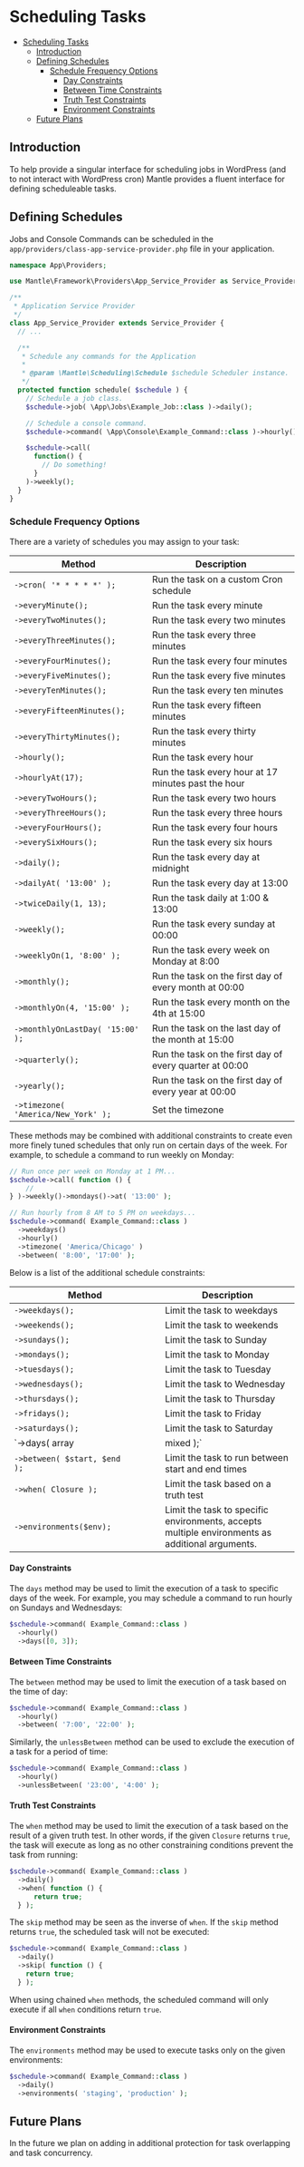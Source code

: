 # Scheduling Tasks

- [Scheduling Tasks](#scheduling-tasks)
	- [Introduction](#introduction)
	- [Defining Schedules](#defining-schedules)
		- [Schedule Frequency Options](#schedule-frequency-options)
			- [Day Constraints](#day-constraints)
			- [Between Time Constraints](#between-time-constraints)
			- [Truth Test Constraints](#truth-test-constraints)
			- [Environment Constraints](#environment-constraints)
	- [Future Plans](#future-plans)

## Introduction
To help provide a singular interface for scheduling jobs in WordPress (and to
not interact with WordPress cron) Mantle provides a fluent interface for
defining scheduleable tasks.

## Defining Schedules
Jobs and Console Commands can be scheduled in the
`app/providers/class-app-service-provider.php` file in your application.

```php
namespace App\Providers;

use Mantle\Framework\Providers\App_Service_Provider as Service_Provider;

/**
 * Application Service Provider
 */
class App_Service_Provider extends Service_Provider {
  // ...

  /**
   * Schedule any commands for the Application
   *
   * @param \Mantle\Scheduling\Schedule $schedule Scheduler instance.
   */
  protected function schedule( $schedule ) {
    // Schedule a job class.
    $schedule->job( \App\Jobs\Example_Job::class )->daily();

    // Schedule a console command.
    $schedule->command( \App\Console\Example_Command::class )->hourly();

    $schedule->call(
      function() {
        // Do something!
      }
    )->weekly();
  }
}
```

### Schedule Frequency Options
There are a variety of schedules you may assign to your task:

Method  | Description
------------- | -------------
`->cron( '* * * * *' );`  |  Run the task on a custom Cron schedule
`->everyMinute();`  |  Run the task every minute
`->everyTwoMinutes();`  |  Run the task every two minutes
`->everyThreeMinutes();`  |  Run the task every three minutes
`->everyFourMinutes();`  |  Run the task every four minutes
`->everyFiveMinutes();`  |  Run the task every five minutes
`->everyTenMinutes();`  |  Run the task every ten minutes
`->everyFifteenMinutes();`  |  Run the task every fifteen minutes
`->everyThirtyMinutes();`  |  Run the task every thirty minutes
`->hourly();`  |  Run the task every hour
`->hourlyAt(17);`  |  Run the task every hour at 17 minutes past the hour
`->everyTwoHours();`  |  Run the task every two hours
`->everyThreeHours();`  |  Run the task every three hours
`->everyFourHours();`  |  Run the task every four hours
`->everySixHours();`  |  Run the task every six hours
`->daily();`  |  Run the task every day at midnight
`->dailyAt( '13:00' );`  |  Run the task every day at 13:00
`->twiceDaily(1, 13);`  |  Run the task daily at 1:00 & 13:00
`->weekly();`  |  Run the task every sunday at 00:00
`->weeklyOn(1, '8:00' );`  |  Run the task every week on Monday at 8:00
`->monthly();`  |  Run the task on the first day of every month at 00:00
`->monthlyOn(4, '15:00' );`  |  Run the task every month on the 4th at 15:00
`->monthlyOnLastDay( '15:00' );` | Run the task on the last day of the month at 15:00
`->quarterly();` |  Run the task on the first day of every quarter at 00:00
`->yearly();`  |  Run the task on the first day of every year at 00:00
`->timezone( 'America/New_York' );` | Set the timezone

These methods may be combined with additional constraints to create even more
finely tuned schedules that only run on certain days of the week. For example,
to schedule a command to run weekly on Monday:

```php
// Run once per week on Monday at 1 PM...
$schedule->call( function () {
    //
} )->weekly()->mondays()->at( '13:00' );

// Run hourly from 8 AM to 5 PM on weekdays...
$schedule->command( Example_Command::class )
  ->weekdays()
  ->hourly()
  ->timezone( 'America/Chicago' )
  ->between( '8:00', '17:00' );
```

Below is a list of the additional schedule constraints:

Method  | Description
------------- | -------------
`->weekdays();`  |  Limit the task to weekdays
`->weekends();`  |  Limit the task to weekends
`->sundays();`  |  Limit the task to Sunday
`->mondays();`  |  Limit the task to Monday
`->tuesdays();`  |  Limit the task to Tuesday
`->wednesdays();`  |  Limit the task to Wednesday
`->thursdays();`  |  Limit the task to Thursday
`->fridays();`  |  Limit the task to Friday
`->saturdays();`  |  Limit the task to Saturday
`->days( array|mixed );`  |  Limit the task to specific days
`->between( $start, $end                                                    );`  |  Limit the task to run between start and end times
`->when( Closure );`  |  Limit the task based on a truth test
`->environments($env);`  |  Limit the task to specific environments, accepts multiple environments as additional arguments.

#### Day Constraints

The `days` method may be used to limit the execution of a task to specific days
of the week. For example, you may schedule a command to run hourly on Sundays
and Wednesdays:

```php
$schedule->command( Example_Command::class )
  ->hourly()
  ->days([0, 3]);
```

#### Between Time Constraints

The `between` method may be used to limit the execution of a task based on the
time of day:

```php
$schedule->command( Example_Command::class )
  ->hourly()
  ->between( '7:00', '22:00' );
```

Similarly, the `unlessBetween` method can be used to exclude the execution of a
task for a period of time:

```php
$schedule->command( Example_Command::class )
  ->hourly()
  ->unlessBetween( '23:00', '4:00' );
  ```

#### Truth Test Constraints

The `when` method may be used to limit the execution of a task based on the
result of a given truth test. In other words, if the given `Closure` returns
`true`, the task will execute as long as no other constraining conditions
prevent the task from running:

```php
$schedule->command( Example_Command::class )
  ->daily()
  ->when( function () {
      return true;
  } );
```

The `skip` method may be seen as the inverse of `when`. If the `skip` method
returns `true`, the scheduled task will not be executed:

```php
$schedule->command( Example_Command::class )
  ->daily()
  ->skip( function () {
    return true;
  } );
```

When using chained `when` methods, the scheduled command will only execute if
all `when` conditions return `true`.

#### Environment Constraints

The `environments` method may be used to execute tasks only on the given
environments:

```php
$schedule->command( Example_Command::class )
  ->daily()
  ->environments( 'staging', 'production' );
```

## Future Plans
In the future we plan on adding in additional protection for task overlapping
and task concurrency.
